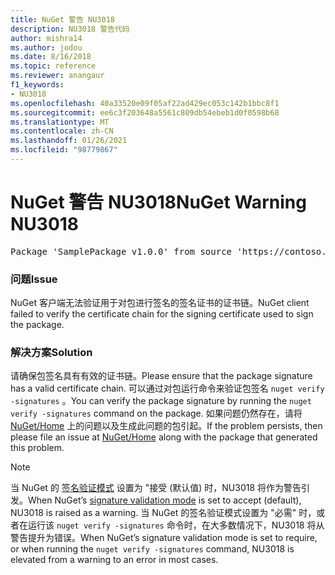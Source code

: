 ```yaml
---
title: NuGet 警告 NU3018
description: NU3018 警告代码
author: mishra14
ms.author: jodou
ms.date: 8/16/2018
ms.topic: reference
ms.reviewer: anangaur
f1_keywords:
- NU3018
ms.openlocfilehash: 40a33520e09f05af22ad429ec053c142b1bbc8f1
ms.sourcegitcommit: ee6c3f203648a5561c809db54ebeb1d0f0598b68
ms.translationtype: MT
ms.contentlocale: zh-CN
ms.lasthandoff: 01/26/2021
ms.locfileid: "98779867"
---
```

# <a name="nuget-warning-nu3018"></a><span data-ttu-id="a2dc3-103">NuGet 警告 NU3018</span><span class="sxs-lookup"><span data-stu-id="a2dc3-103">NuGet Warning NU3018</span></span>

<pre>Package 'SamplePackage v1.0.0' from source 'https://contoso.com/index.json': The primary signature found a chain building issue: A certificate chain processed, but terminated in a root certificate which is not trusted by the trust provider.</pre>

### <a name="issue"></a><span data-ttu-id="a2dc3-104">问题</span><span class="sxs-lookup"><span data-stu-id="a2dc3-104">Issue</span></span>

<span data-ttu-id="a2dc3-105">NuGet 客户端无法验证用于对包进行签名的签名证书的证书链。</span><span class="sxs-lookup"><span data-stu-id="a2dc3-105">NuGet client failed to verify the certificate chain for the signing certificate used to sign the package.</span></span>


### <a name="solution"></a><span data-ttu-id="a2dc3-106">解决方案</span><span class="sxs-lookup"><span data-stu-id="a2dc3-106">Solution</span></span>

<span data-ttu-id="a2dc3-107">请确保包签名具有有效的证书链。</span><span class="sxs-lookup"><span data-stu-id="a2dc3-107">Please ensure that the package signature has a valid certificate chain.</span></span> <span data-ttu-id="a2dc3-108">可以通过对包运行命令来验证包签名 `nuget verify -signatures` 。</span><span class="sxs-lookup"><span data-stu-id="a2dc3-108">You can verify the package signature by running the `nuget verify -signatures` command on the package.</span></span> <span data-ttu-id="a2dc3-109">如果问题仍然存在，请将 [NuGet/Home](https://github.com/NuGet/Home/issues) 上的问题以及生成此问题的包引起。</span><span class="sxs-lookup"><span data-stu-id="a2dc3-109">If the problem persists, then please file an issue at [NuGet/Home](https://github.com/NuGet/Home/issues) along with the package that generated this problem.</span></span>


> [!Note]
> <span data-ttu-id="a2dc3-110">当 NuGet 的 [签名验证模式](../../consume-packages/installing-signed-packages.md#configure-package-signature-requirements) 设置为 "接受 (默认值) 时，NU3018 将作为警告引发。</span><span class="sxs-lookup"><span data-stu-id="a2dc3-110">When NuGet’s [signature validation mode](../../consume-packages/installing-signed-packages.md#configure-package-signature-requirements) is set to accept (default), NU3018 is raised as a warning.</span></span> <span data-ttu-id="a2dc3-111">当 NuGet 的签名验证模式设置为 "必需" 时，或者在运行该 `nuget verify -signatures` 命令时，在大多数情况下，NU3018 将从警告提升为错误。</span><span class="sxs-lookup"><span data-stu-id="a2dc3-111">When NuGet’s signature validation mode is set to require, or when running the `nuget verify -signatures` command, NU3018 is elevated from a warning to an error in most cases.</span></span> 
